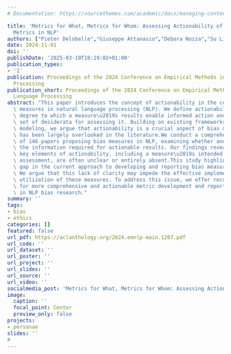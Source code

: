 ```yaml
---
# Documentation: https://sourcethemes.com/academic/docs/managing-content/

title: 'Metrics for What, Metrics for Whom: Assessing Actionability of Bias Evaluation
  Metrics in NLP'
authors: ["Pieter Delobelle","Giuseppe Attanasio","Debora Nozza","Su Lin Blodgett","Zeerak Talat"]
date: 2024-11-01
doi: ''
publishDate: '2025-03-10T18:19:02+01:00'
publication_types:
- '1'
publication: Proceedings of the 2024 Conference on Empirical Methods in Natural Language
  Processing
publication_short: Proceedings of the 2024 Conference on Empirical Methods in Natural
  Language Processing
abstract: "This paper introduces the concept of actionability in the context of bias\
  \ measures in natural language processing (NLP). We define actionability as the\
  \ degree to which a measure\u2019s results enable informed action and propose a\
  \ set of desiderata for assessing it. Building on existing frameworks such as measurement\
  \ modeling, we argue that actionability is a crucial aspect of bias measures that\
  \ has been largely overlooked in the literature.We conduct a comprehensive review\
  \ of 146 papers proposing bias measures in NLP, examining whether and how they provide\
  \ the information required for actionable results. Our findings reveal that many\
  \ key elements of actionability, including a measure\u2019s intended use and reliability\
  \ assessment, are often unclear or entirely absent.This study highlights a significant\
  \ gap in the current approach to developing and reporting bias measures in NLP.\
  \ We argue that this lack of clarity may impede the effective implementation and\
  \ utilization of these measures. To address this issue, we offer recommendations\
  \ for more comprehensive and actionable metric development and reporting practices\
  \ in NLP bias research."
summary: ''
tags:
- bias
- ethics
categories: []
featured: false
url_pdf: https://aclanthology.org/2024.emnlp-main.1207.pdf
url_code: ''
url_dataset: ''
url_poster: ''
url_project: ''
url_slides: ''
url_source: ''
url_video: ''
socialmedia_post: 'Metrics for What, Metrics for Whom: Assessing Actionability of Bias Evaluation Metrics in NLP" (Pieter Delobelle, Giuseppe Attanasio, {@debora}, Su Lin Blodgett, Zeerak Talat, 2024) highlights the need for clearer, actionable bias measures in NLP.'
image:
  caption: ''
  focal_point: Center
  preview_only: false
projects:
- personae
slides: ''
# 
---
```

